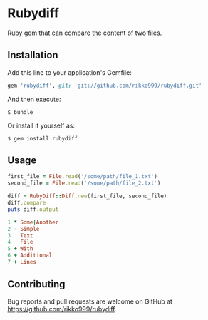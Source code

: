 # Rubydiff

Ruby gem that can compare the content of two files.


## Installation

Add this line to your application's Gemfile:

```ruby
gem 'rubydiff', git: 'git://github.com/rikko999/rubydiff.git'
```

And then execute:

    $ bundle

Or install it yourself as:

    $ gem install rubydiff

## Usage

```ruby
first_file = File.read('/some/path/file_1.txt')
second_file = File.read('/some/path/file_2.txt')

diff = RubyDiff::Diff.new(first_file, second_file)
diff.compare
puts diff.output

1 * Some|Another
2 - Simple
3   Text
4   File
5 + With
6 + Additional
7 + Lines
```

## Contributing

Bug reports and pull requests are welcome on GitHub at https://github.com/rikko999/rubydiff.
